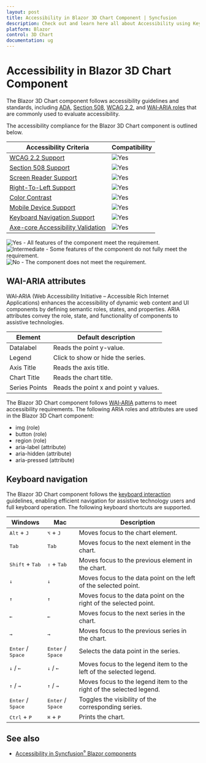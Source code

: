 ```yaml
---
layout: post
title: Accessibility in Blazor 3D Chart Component | Syncfusion
description: Check out and learn here all about Accessibility using Keyboard navigation in Syncfusion Blazor 3D Chart component and more.
platform: Blazor
control: 3D Chart
documentation: ug
---
```


# Accessibility in Blazor 3D Chart Component

The Blazor 3D Chart component follows accessibility guidelines and standards, including [ADA](https://www.ada.gov/), [Section 508](https://www.section508.gov/), [WCAG 2.2](https://www.w3.org/TR/WCAG22/), and [WAI‑ARIA roles](https://www.w3.org/TR/wai-aria/#roles) that are commonly used to evaluate accessibility.

The accessibility compliance for the Blazor 3D Chart component is outlined below.

| Accessibility Criteria | Compatibility |
| -- | -- |
| [WCAG 2.2 Support](../common/accessibility#accessibility-standards) | <img src="https://cdn.syncfusion.com/content/images/landing-page/yes.png" alt="Yes"> |
| [Section 508 Support](../common/accessibility#accessibility-standards) | <img src="https://cdn.syncfusion.com/content/images/landing-page/yes.png" alt="Yes"> |
| [Screen Reader Support](../common/accessibility#screen-reader-support) | <img src="https://cdn.syncfusion.com/content/images/landing-page/yes.png" alt="Yes">  |
| [Right-To-Left Support](../common/accessibility#right-to-left-support) | <img src="https://cdn.syncfusion.com/content/images/landing-page/yes.png" alt="Yes"> |
| [Color Contrast](../common/accessibility#color-contrast) | <img src="https://cdn.syncfusion.com/content/images/landing-page/yes.png" alt="Yes"> |
| [Mobile Device Support](../common/accessibility#mobile-device-support) | <img src="https://cdn.syncfusion.com/content/images/landing-page/yes.png" alt="Yes"> |
| [Keyboard Navigation Support](../common/accessibility#keyboard-navigation-support) |<img src="https://cdn.syncfusion.com/content/images/landing-page/yes.png" alt="Yes"> |
| [Axe-core Accessibility Validation](../common/accessibility#ensuring-accessibility) | <img src="https://cdn.syncfusion.com/content/images/landing-page/yes.png" alt="Yes"> |

<style>
    .post .post-content img {
        display: inline-block;
        margin: 0.5em 0;
    }
</style>

<div><img src="https://cdn.syncfusion.com/content/images/documentation/full.png" alt="Yes"> - All features of the component meet the requirement.</div>

<div><img src="https://cdn.syncfusion.com/content/images/documentation/partial.png" alt="Intermediate"> - Some features of the component do not fully meet the requirement.</div>

<div><img src="https://cdn.syncfusion.com/content/images/documentation/not-supported.png" alt="No"> - The component does not meet the requirement.</div>

## WAI-ARIA attributes

WAI‑ARIA (Web Accessibility Initiative – Accessible Rich Internet Applications) enhances the accessibility of dynamic web content and UI components by defining semantic roles, states, and properties. ARIA attributes convey the role, state, and functionality of components to assistive technologies.

Element | Default description
-----|-----
Datalabel | Reads the point y-value.
Legend | Click to show or hide the series.
Axis Title | Reads the axis title.
Chart Title | Reads the chart title.
Series Points | Reads the point x and point y values.

The Blazor 3D Chart component follows [WAI‑ARIA](https://www.w3.org/WAI/ARIA/apg/patterns/alert/) patterns to meet accessibility requirements. The following ARIA roles and attributes are used in the Blazor 3D Chart component:

* img (role)
* button (role)
* region (role)
* aria-label (attribute)
* aria-hidden (attribute)
* aria-pressed (attribute)

## Keyboard navigation

The Blazor 3D Chart component follows the [keyboard interaction](https://www.w3.org/WAI/ARIA/apg/patterns/alert/#keyboardinteraction) guidelines, enabling efficient navigation for assistive technology users and full keyboard operation. The following keyboard shortcuts are supported.

| Windows | Mac | Description |
|-----|-----|---|
|<kbd>Alt</kbd> + <kbd>J</kbd> | <kbd>⌥</kbd> + <kbd>J</kbd> | Moves focus to the chart element.|
|<kbd>Tab</kbd> | <kbd>Tab</kbd> | Moves focus to the next element in the chart.|
|<kbd>Shift</kbd> + <kbd>Tab</kbd> | <kbd>⇧</kbd> + <kbd>Tab</kbd> | Moves focus to the previous element in the chart.|
| <kbd>↓</kbd> | <kbd>↓</kbd> | Moves focus to the data point on the left of the selected point.|
| <kbd>↑</kbd> | <kbd>↑</kbd> | Moves focus to the data point on the right of the selected point.|
| <kbd>←</kbd> | <kbd>←</kbd> | Moves focus to the next series in the chart.|
| <kbd>→</kbd> | <kbd>→</kbd> | Moves focus to the previous series in the chart.|
| <kbd>Enter</kbd> / <kbd>Space</kbd> | <kbd>Enter</kbd> / <kbd>Space</kbd> | Selects the data point in the series.|
| <kbd>↓</kbd> / <kbd>←</kbd> | <kbd>↓</kbd> / <kbd>←</kbd> | Moves focus to the legend item to the left of the selected legend.|
| <kbd>↑</kbd> / <kbd>→</kbd> | <kbd>↑</kbd> / <kbd>→</kbd> | Moves focus to the legend item to the right of the selected legend.|
| <kbd>Enter</kbd> / <kbd>Space</kbd> | <kbd>Enter</kbd> / <kbd>Space</kbd> | Toggles the visibility of the corresponding series.|
| <kbd>Ctrl</kbd> + <kbd>P</kbd> | <kbd>⌘</kbd> + <kbd>P</kbd> | Prints the chart.|

## See also

* [Accessibility in Syncfusion<sup style="font-size:70%">&reg;</sup> Blazor components](https://blazor.syncfusion.com/documentation/common/accessibility)
